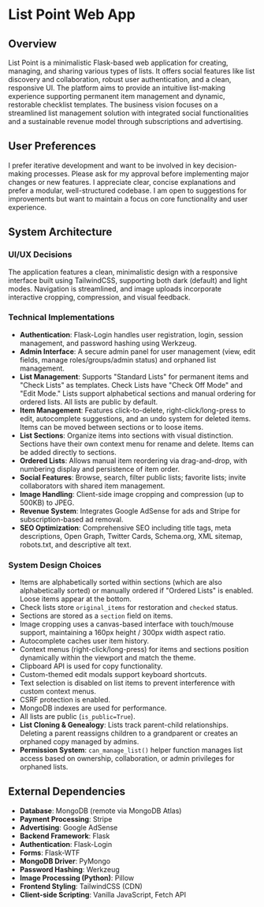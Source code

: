 # List Point Web App

## Overview
List Point is a minimalistic Flask-based web application for creating, managing, and sharing various types of lists. It offers social features like list discovery and collaboration, robust user authentication, and a clean, responsive UI. The platform aims to provide an intuitive list-making experience supporting permanent item management and dynamic, restorable checklist templates. The business vision focuses on a streamlined list management solution with integrated social functionalities and a sustainable revenue model through subscriptions and advertising.

## User Preferences
I prefer iterative development and want to be involved in key decision-making processes. Please ask for my approval before implementing major changes or new features. I appreciate clear, concise explanations and prefer a modular, well-structured codebase. I am open to suggestions for improvements but want to maintain a focus on core functionality and user experience.

## System Architecture

### UI/UX Decisions
The application features a clean, minimalistic design with a responsive interface built using TailwindCSS, supporting both dark (default) and light modes. Navigation is streamlined, and image uploads incorporate interactive cropping, compression, and visual feedback.

### Technical Implementations
- **Authentication**: Flask-Login handles user registration, login, session management, and password hashing using Werkzeug.
- **Admin Interface**: A secure admin panel for user management (view, edit fields, manage roles/groups/admin status) and orphaned list management.
- **List Management**: Supports "Standard Lists" for permanent items and "Check Lists" as templates. Check Lists have "Check Off Mode" and "Edit Mode." Lists support alphabetical sections and manual ordering for ordered lists. All lists are public by default.
- **Item Management**: Features click-to-delete, right-click/long-press to edit, autocomplete suggestions, and an undo system for deleted items. Items can be moved between sections or to loose items.
- **List Sections**: Organize items into sections with visual distinction. Sections have their own context menu for rename and delete. Items can be added directly to sections.
- **Ordered Lists**: Allows manual item reordering via drag-and-drop, with numbering display and persistence of item order.
- **Social Features**: Browse, search, filter public lists; favorite lists; invite collaborators with shared item management.
- **Image Handling**: Client-side image cropping and compression (up to 500KB) to JPEG.
- **Revenue System**: Integrates Google AdSense for ads and Stripe for subscription-based ad removal.
- **SEO Optimization**: Comprehensive SEO including title tags, meta descriptions, Open Graph, Twitter Cards, Schema.org, XML sitemap, robots.txt, and descriptive alt text.

### System Design Choices
- Items are alphabetically sorted within sections (which are also alphabetically sorted) or manually ordered if "Ordered Lists" is enabled. Loose items appear at the bottom.
- Check lists store `original_items` for restoration and `checked` status.
- Sections are stored as a `section` field on items.
- Image cropping uses a canvas-based interface with touch/mouse support, maintaining a 160px height / 300px width aspect ratio.
- Autocomplete caches user item history.
- Context menus (right-click/long-press) for items and sections position dynamically within the viewport and match the theme.
- Clipboard API is used for copy functionality.
- Custom-themed edit modals support keyboard shortcuts.
- Text selection is disabled on list items to prevent interference with custom context menus.
- CSRF protection is enabled.
- MongoDB indexes are used for performance.
- All lists are public (`is_public=True`).
- **List Cloning & Genealogy**: Lists track parent-child relationships. Deleting a parent reassigns children to a grandparent or creates an orphaned copy managed by admins.
- **Permission System**: `can_manage_list()` helper function manages list access based on ownership, collaboration, or admin privileges for orphaned lists.

## External Dependencies
- **Database**: MongoDB (remote via MongoDB Atlas)
- **Payment Processing**: Stripe
- **Advertising**: Google AdSense
- **Backend Framework**: Flask
- **Authentication**: Flask-Login
- **Forms**: Flask-WTF
- **MongoDB Driver**: PyMongo
- **Password Hashing**: Werkzeug
- **Image Processing (Python)**: Pillow
- **Frontend Styling**: TailwindCSS (CDN)
- **Client-side Scripting**: Vanilla JavaScript, Fetch API